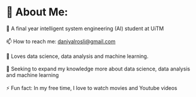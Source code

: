 # 💫 About Me:
🌱 A final year intelligent system engineering (AI) student at UiTM<br><br>📫 How to reach me: daniyalrosli@gmail.com<br><br>💬 Loves data science, data analysis and machine learning. <br><br>🔭 Seeking to expand my knowledge more about data science, data analysis and machine learning<br><br>⚡ Fun fact: In my free time, I love to watch movies and Youtube videos<be>




